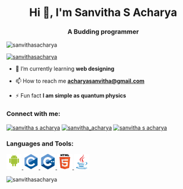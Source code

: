 <h1 align="center">Hi 👋, I'm Sanvitha S Acharya</h1>
<h3 align="center">A Budding programmer</h3>



<p align="left"> <img src="https://komarev.com/ghpvc/?username=sanvithasacharya&label=Profile%20views&color=0e75b6&style=flat" alt="sanvithasacharya" /> </p>

<p align="left"> <a href="https://github.com/ryo-ma/github-profile-trophy"><img src="https://github-profile-trophy.vercel.app/?username=sanvithasacharya" alt="sanvithasacharya" /></a> </p>

- 🌱 I’m currently learning **web designing**

- 📫 How to reach me **acharyasanvitha@gmail.com**

- ⚡ Fun fact **I am simple as quantum physics**

<h3 align="left">Connect with me:</h3>
<p align="left">
<a href="https://linkedin.com/in/sanvitha s acharya" target="blank"><img align="center" src="https://raw.githubusercontent.com/rahuldkjain/github-profile-readme-generator/master/src/images/icons/Social/linked-in-alt.svg" alt="sanvitha s acharya" height="30" width="40" /></a>
<a href="https://instagram.com/sanvitha_acharya" target="blank"><img align="center" src="https://raw.githubusercontent.com/rahuldkjain/github-profile-readme-generator/master/src/images/icons/Social/instagram.svg" alt="sanvitha_acharya" height="30" width="40" /></a>
<a href="https://www.hackerrank.com/sanvitha s acharya" target="blank"><img align="center" src="https://raw.githubusercontent.com/rahuldkjain/github-profile-readme-generator/master/src/images/icons/Social/hackerrank.svg" alt="sanvitha s acharya" height="30" width="40" /></a>
</p>

<h3 align="left">Languages and Tools:</h3>
<p align="left"> <a href="https://developer.android.com" target="_blank" rel="noreferrer"> <img src="https://raw.githubusercontent.com/devicons/devicon/master/icons/android/android-original-wordmark.svg" alt="android" width="40" height="40"/> </a> <a href="https://www.cprogramming.com/" target="_blank" rel="noreferrer"> <img src="https://raw.githubusercontent.com/devicons/devicon/master/icons/c/c-original.svg" alt="c" width="40" height="40"/> </a> <a href="https://www.w3schools.com/cpp/" target="_blank" rel="noreferrer"> <img src="https://raw.githubusercontent.com/devicons/devicon/master/icons/cplusplus/cplusplus-original.svg" alt="cplusplus" width="40" height="40"/> </a> <a href="https://www.w3.org/html/" target="_blank" rel="noreferrer"> <img src="https://raw.githubusercontent.com/devicons/devicon/master/icons/html5/html5-original-wordmark.svg" alt="html5" width="40" height="40"/> </a> <a href="https://www.java.com" target="_blank" rel="noreferrer"> <img src="https://raw.githubusercontent.com/devicons/devicon/master/icons/java/java-original.svg" alt="java" width="40" height="40"/> </a> </p>

<p><img align="center" src="https://github-readme-streak-stats.herokuapp.com/?user=sanvithasacharya&" alt="sanvithasacharya" /></p>
